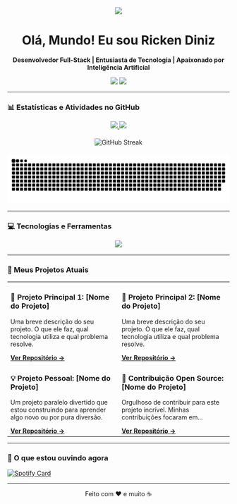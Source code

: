 <div align="center">
  <a href="https://github.com/ricken-diniz">
    <img src="https://media.giphy.com/media/M9gbBd9nbDrOTu1Mqx/giphy.gif" width="100" />
  </a>
  <h1>Olá, Mundo! Eu sou Ricken Diniz</h1>
  <p>
    <strong>Desenvolvedor Full-Stack | Entusiasta de Tecnologia | Apaixonado por Inteligência Artificial</strong>
  </p>
  <p>
    <a href="mailto:dinizrickenn@gmail.com"><img src="https://img.shields.io/badge/Email-D14836?style=for-the-badge&logo=gmail&logoColor=white" /></a>
    <a href="https://www.linkedin.com/in/SEU-LINKEDIN/"><img src="https://img.shields.io/badge/LinkedIn-0077B5?style=for-the-badge&logo=linkedin&logoColor=white" /></a>
<!--     <a href="https://SEU-SITE.com/"><img src="https://img.shields.io/badge/Website-4B0082?style=for-the-badge&logo=About.me&logoColor=white" /></a> -->
  </p>
</div>

---

### 📊 Estatísticas e Atividades no GitHub

<div align="center">
  <a href="https://github.com/ricken-diniz">
    <img height="180em" src="https://github-readme-stats.vercel.app/api?username=ricken-diniz&show_icons=true&theme=dracula&include_all_commits=true&count_private=true"/>
    <img height="180em" src="https://github-readme-stats.vercel.app/api/top-langs/?username=ricken-diniz&layout=compact&langs_count=7&theme=dracula"/>
  </a>
</div>
<div align="center" style="margin-top: 20px;">
  <img src="https://github-readme-streak-stats.herokuapp.com/?user=ricken-diniz&theme=dark&date_format=M%20j%5B%2C%20Y%5D" alt="GitHub Streak" />
</div>
<div align="center" style="margin-top: 20px;">
  <img src="https://raw.githubusercontent.com/platane/platane/output/github-contribution-grid-snake.svg" alt="snake">
</div>

---

### 💻 Tecnologias e Ferramentas

<p align="center">
  <a href="https://skillicons.dev">
    <img src="https://skillicons.dev/icons?i=js,ts,react,vue,nodejs,python,java,docker,kubernetes,gcp,aws,git,figma,vscode,postman&perline=5" />
  </a>
</p>

---

### 🌱 Meus Projetos Atuais

<table width="100%">
  <tr>
    <td width="50%" valign="top">
      <h3>🚀 Projeto Principal 1: [Nome do Projeto]</h3>
      <p>Uma breve descrição do seu projeto. O que ele faz, qual tecnologia utiliza e qual problema resolve.</p>
      <a href="LINK-PARA-O-PROJETO-1"><strong>Ver Repositório &rarr;</strong></a>
    </td>
    <td width="50%" valign="top">
      <h3>🔧 Projeto Principal 2: [Nome do Projeto]</h3>
      <p>Uma breve descrição do seu projeto. O que ele faz, qual tecnologia utiliza e qual problema resolve.</p>
      <a href="LINK-PARA-O-PROJETO-2"><strong>Ver Repositório &rarr;</strong></a>
    </td>
  </tr>
  <tr>
    <td width="50%" valign="top">
      <h3>💡 Projeto Pessoal: [Nome do Projeto]</h3>
      <p>Um projeto paralelo divertido que estou construindo para aprender algo novo ou por pura diversão.</p>
      <a href="LINK-PARA-O-PROJETO-3"><strong>Ver Repositório &rarr;</strong></a>
    </td>
    <td width="50%" valign="top">
      <h3>🤝 Contribuição Open Source: [Nome do Projeto]</h3>
      <p>Orgulhoso de contribuir para este projeto incrível. Minhas contribuições focaram em...</p>
      <a href="LINK-PARA-O-PROJETO-4"><strong>Ver Repositório &rarr;</strong></a>
    </td>
  </tr>
</table>

---

### 🎵 O que estou ouvindo agora

[![Spotify Card](https://spotify-github-profile.vercel.app/api/view?uid=ricken-diniz-SPOTIFY&cover_image=true&theme=default&show_offline=false&background_color=121212&bar_color=1db954&bar_color_cover=false)](https://open.spotify.com/user/ricken-diniz-SPOTIFY)

---

<div align="center">
  <p>Feito com ❤️ e muito ☕</p>
</div>
